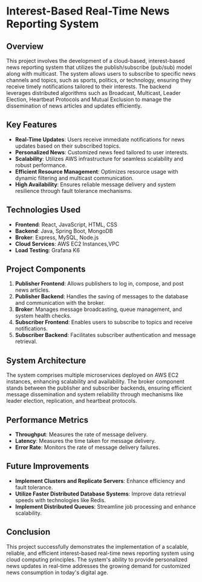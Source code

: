# Interest-Based Real-Time News Reporting System

## Overview
This project involves the development of a cloud-based, interest-based news reporting system that utilizes the publish/subscribe (pub/sub) model along with multicast. The system allows users to subscribe to specific news channels and topics, such as sports, politics, or technology, ensuring they receive timely notifications tailored to their interests. The backend leverages distributed algorithms such as Broadcast, Multicast, Leader Election, Heartbeat Protocols and Mutual Exclusion to manage the dissemination of news articles and updates efficiently.

## Key Features
- **Real-Time Updates**: Users receive immediate notifications for news updates based on their subscribed topics.
- **Personalized News**: Customized news feed tailored to user interests.
- **Scalability**: Utilizes AWS infrastructure for seamless scalability and robust performance.
- **Efficient Resource Management**: Optimizes resource usage with dynamic filtering and multicast communication.
- **High Availability**: Ensures reliable message delivery and system resilience through fault tolerance mechanisms.

## Technologies Used
- **Frontend**: React, JavaScript, HTML, CSS
- **Backend**: Java, Spring Boot, MongoDB
- **Broker**: Express, MySQL, Node.js
- **Cloud Services**: AWS EC2 Instances,VPC
- **Load Testing**: Grafana K6

## Project Components
1. **Publisher Frontend**: Allows publishers to log in, compose, and post news articles.
2. **Publisher Backend**: Handles the saving of messages to the database and communication with the broker.
3. **Broker**: Manages message broadcasting, queue management, and system health checks.
4. **Subscriber Frontend**: Enables users to subscribe to topics and receive notifications.
5. **Subscriber Backend**: Facilitates subscriber authentication and message retrieval.

## System Architecture
The system comprises multiple microservices deployed on AWS EC2 instances, enhancing scalability and availability. The broker component stands between the publisher and subscriber backends, ensuring efficient message dissemination and system reliability through mechanisms like leader election, replication, and heartbeat protocols.

## Performance Metrics
- **Throughput**: Measures the rate of message delivery.
- **Latency**: Measures the time taken for message delivery.
- **Error Rate**: Monitors the rate of message delivery failures.

## Future Improvements
- **Implement Clusters and Replicate Servers**: Enhance efficiency and fault tolerance.
- **Utilize Faster Distributed Database Systems**: Improve data retrieval speeds with technologies like Redis.
- **Implement Distributed Queues**: Streamline job processing and enhance scalability.

## Conclusion
This project successfully demonstrates the implementation of a scalable, reliable, and efficient interest-based real-time news reporting system using cloud computing principles. The system's ability to provide personalized news updates in real-time addresses the growing demand for customized news consumption in today's digital age.


